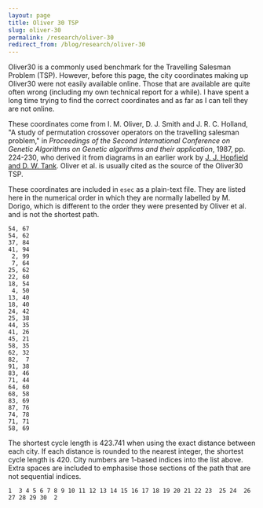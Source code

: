 ```yaml
---
layout: page
title: Oliver 30 TSP
slug: oliver-30
permalink: /research/oliver-30
redirect_from: /blog/research/oliver-30
---
```


Oliver30 is a commonly used benchmark for the Travelling Salesman Problem (TSP). However, before this page, the city coordinates making up Oliver30 were not easily available online. Those that are available are quite often wrong (including my own technical report for a while). I have spent a long time trying to find the correct coordinates and as far as I can tell they are not online.

These coordinates come from I. M. Oliver, D. J. Smith and J. R. C. Holland, "A study of permutation crossover operators on the travelling salesman problem," in _Proceedings of the Second International Conference on Genetic Algorithms on Genetic algorithms and their application_, 1987, pp. 224-230, who derived it from diagrams in an earlier work by [J. J. Hopfield and D. W. Tank](https://scholar.google.com/scholar?q=neural+computation+of+decisions+in+optimization+problems). Oliver et al. is usually cited as the source of the Oliver30 TSP.

These coordinates are included in `esec` as a plain-text file. They are listed here in the numerical order in which they are normally labelled by M. Dorigo, which is different to the order they were presented by Oliver et al. and is not the shortest path.

```
54, 67
54, 62
37, 84
41, 94
 2, 99
 7, 64
25, 62
22, 60
18, 54
 4, 50
13, 40
18, 40
24, 42
25, 38
44, 35
41, 26
45, 21
58, 35
62, 32
82,  7
91, 38
83, 46
71, 44
64, 60
68, 58
83, 69
87, 76
74, 78
71, 71
58, 69
```

The shortest cycle length is 423.741 when using the exact distance between each city. If each distance is rounded to the nearest integer, the shortest cycle length is 420. City numbers are 1-based indices into the list above. Extra spaces are included to emphasise those sections of the path that are not sequential indices.

```
1  3 4 5 6 7 8 9 10 11 12 13 14 15 16 17 18 19 20 21 22 23  25 24  26 27 28 29 30  2
```
